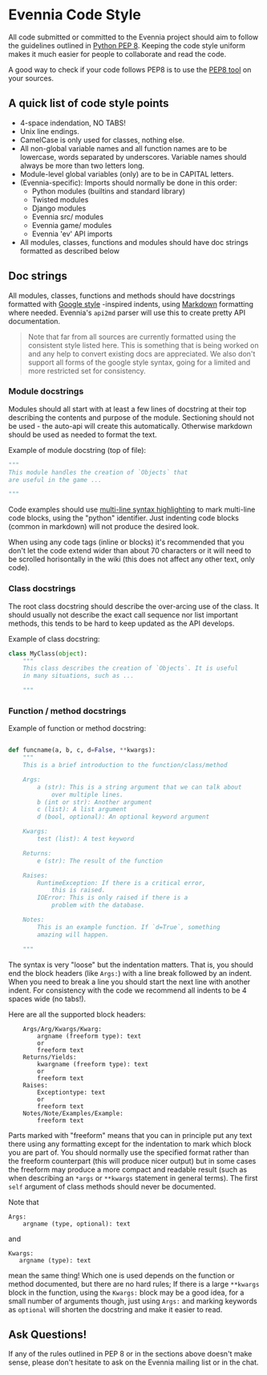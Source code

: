 # Evennia Code Style

All code submitted or committed to the Evennia project should aim to
follow the guidelines outlined in [Python PEP 8][pep8]. Keeping the code style
uniform makes it much easier for people to collaborate and read the
code.

A good way to check if your code follows PEP8 is to use the [PEP8 tool][pep8tool]
on your sources.

## A quick list of code style points

 * 4-space indendation, NO TABS!
 * Unix line endings.
 * CamelCase is only used for classes, nothing else.
 * All non-global variable names and all function names are to be
   lowercase, words separated by underscores. Variable names should
   always be more than two letters long.
 * Module-level global variables (only) are to be in CAPITAL letters.
 * (Evennia-specific): Imports should normally be done in this order:
   - Python modules (builtins and standard library)
   - Twisted modules
   - Django modules
   - Evennia src/ modules
   - Evennia game/ modules
   - Evennia 'ev' API imports
 * All modules, classes, functions and modules should have doc
   strings formatted as described below

## Doc strings

All modules, classes, functions and methods should have docstrings
formatted with [Google style][googlestyle] -inspired indents, using
[Markdown][githubmarkdown] formatting where needed. Evennia's `api2md`
parser will use this to create pretty API documentation.

> Note that far from all sources are currently formatted using the
> consistent style listed here. This is something that is being
> worked on and any help to convert existing docs are appreciated.
> We also don't support all forms of the google style syntax, going
> for a limited and more restricted set for consistency.

### Module docstrings

Modules should all start with at least a few lines of docstring at
their top describing the contents and purpose of the module.
Sectioning should not be used - the auto-api will create this
automatically. Otherwise markdown should be used as needed to format
the text.

Example of module docstring (top of file):

```python
"""
This module handles the creation of `Objects` that
are useful in the game ...

"""
```

Code examples should use [multi-line syntax highlighting][markdown-hilight]
to mark multi-line code blocks, using the "python" identifier. Just
indenting code blocks (common in markdown) will not produce the
desired look.

When using any code tags (inline or blocks) it's recommended that you
don't let the code extend wider than about 70 characters or it will
need to be scrolled horisontally in the wiki (this does not affect any
other text, only code).

### Class docstrings

The root class docstring should describe the over-arcing use of the
class. It should usually not describe the exact call sequence nor list
important methods, this tends to be hard to keep updated as the API
develops.

Example of class docstring:

```python
class MyClass(object):
    """
    This class describes the creation of `Objects`. It is useful
    in many situations, such as ...

    """
```

### Function / method docstrings

Example of function or method docstring:

```python

def funcname(a, b, c, d=False, **kwargs):
    """
    This is a brief introduction to the function/class/method

    Args:
        a (str): This is a string argument that we can talk about
            over multiple lines.
        b (int or str): Another argument
        c (list): A list argument
        d (bool, optional): An optional keyword argument

    Kwargs:
        test (list): A test keyword

    Returns:
        e (str): The result of the function

    Raises:
        RuntimeException: If there is a critical error,
            this is raised.
        IOError: This is only raised if there is a
            problem with the database.

    Notes:
        This is an example function. If `d=True`, something
        amazing will happen.

    """
```

The syntax is very "loose" but the indentation matters. That is, you
should end the block headers (like `Args:`) with a line break followed by
an indent. When you need to break a line you should start the next line
with another indent. For consistency with the code we recommend all
indents to be 4 spaces wide (no tabs!).

Here are all the supported block headers:

```
    Args/Arg/Kwargs/Kwarg:
        argname (freeform type): text
        or
        freeform text
    Returns/Yields:
        kwargname (freeform type): text
        or
        freeform text
    Raises:
        Exceptiontype: text
        or
        freeform text
    Notes/Note/Examples/Example:
        freeform text
```

Parts marked with "freeform" means that you can in principle put any
text there using any formatting except for the indentation to mark
which block you are part of. You should normally use the specified
format rather than the freeform counterpart (this will produce nicer
output) but in some cases the freeform may produce a more compact and
readable result (such as when describing an `*args` or `**kwargs`
statement in general terms). The first `self` argument of class methods
should never be documented. 

Note that

```
Args:
    argname (type, optional): text
```

and

```
Kwargs:
   argname (type): text
```

mean the same thing! Which one is used depends on the function or
method documented, but there are no hard rules; If there is a large
`**kwargs` block in the function, using the `Kwargs:` block may be a
good idea, for a small number of arguments though, just using `Args:`
and marking keywords as `optional` will shorten the docstring and make
it easier to read.


## Ask Questions!

If any of the rules outlined in PEP 8 or in the sections above doesn't
make sense, please don't hesitate to ask on the Evennia mailing list
or in the chat.


[pep8]: http://www.python.org/dev/peps/pep-0008
[pep8tool]: https://pypi.python.org/pypi/pep8
[googlestyle]: http://google-styleguide.googlecode.com/svn/trunk/pyguide.html?showone=Comments#Comments
[githubmarkdown]: https://help.github.com/articles/github-flavored-markdown/
[markdown-hilight]: https://help.github.com/articles/github-flavored-markdown/#syntax-highlighting
